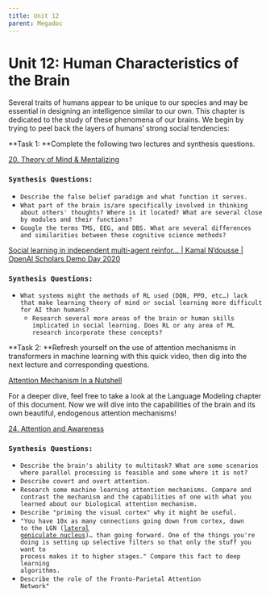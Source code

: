 ```yaml
---
title: Unit 12
parent: Megadoc
---
```


# Unit 12: Human Characteristics of the Brain

Several traits of humans appear to be unique to our species and may be essential in designing an intelligence similar to our own. This chapter is dedicated to the study of these phenomena of our brains. We begin by trying to peel back the layers of humans’ strong social tendencies:

**Task 1: **Complete the following two lectures and synthesis questions.

[20. Theory of Mind & Mentalizing](https://www.youtube.com/watch?v=pfZY5aDJazA&list=PLUl4u3cNGP60IKRN_pFptIBxeiMc0MCJP&index=15)


### `Synthesis Questions:`

* `Describe the false belief paradigm and what function it serves.`
* `What part of the brain is/are specifically involved in thinking about others' thoughts? Where is it located? What are several close by modules and their functions?`
* `Google the terms TMS, EEG, and DBS. What are several differences and similarities between these cognitive science methods?`

[Social learning in independent multi-agent reinfor… | Kamal N’dousse | OpenAI Scholars Demo Day 2020](https://www.youtube.com/watch?v=Qy9J5519s68)


### `Synthesis Questions:`

* `What systems might the methods of RL used (DQN, PPO, etc…) lack that make learning theory of mind or social learning more difficult for AI than humans?`
    * `Research several more areas of the brain or human skills implicated in social learning. Does RL or any area of ML research incorporate these concepts?`

**Task 2: **Refresh yourself on the use of attention mechanisms in transformers in machine learning with this quick video, then dig into the next lecture and corresponding questions.

[Attention Mechanism In a Nutshell](https://www.youtube.com/watch?v=oMeIDqRguLY)

For a deeper dive, feel free to take a look at the Language Modeling chapter of this document. Now we will dive into the capabilities of the brain and its own beautiful, endogenous attention mechanisms!

[24. Attention and Awareness](https://www.youtube.com/watch?v=B4a0WdGp52g&list=PLUl4u3cNGP60IKRN_pFptIBxeiMc0MCJP&index=17)


### `Synthesis Questions:`

* `Describe the brain's ability to multitask? What are some scenarios where parallel processing is feasible and some where it is not?`
* `Describe covert and overt attention.`
* `Research some machine learning attention mechanisms. Compare and contrast the mechanism and the capabilities of one with what you learned about our biological attention mechanism.`
* `Describe "priming the visual cortex" why it might be useful.`
* <code>"You have 10x as many connections going down from cortex, down to the LGN ([lateral geniculate nucleus](https://en.wikipedia.org/wiki/Lateral_geniculate_nucleus))… than going forward. One of the things you're doing is setting up selective filters so that only the stuff you want to process makes it to higher stages." Compare this fact to deep learning algorithms.</code>
* <code>Describe the role of the Fronto-Parietal Attention Network"</code>

